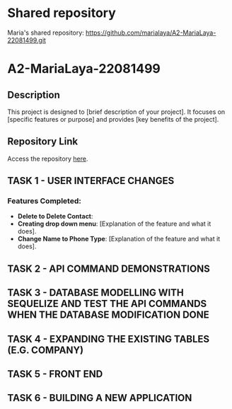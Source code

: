 # Shared repository

Maria's shared repository: https://github.com/marialaya/A2-MariaLaya-22081499.git

# A2-MariaLaya-22081499

## Description
This project is designed to [brief description of your project]. It focuses on [specific features or purpose] and provides [key benefits of the project].

## Repository Link
Access the repository [here](https://github.com/your-username/your-repository-name).

## TASK 1 - USER INTERFACE CHANGES 

### Features Completed:
- **Delete to Delete Contact**: 
- **Creating drop down menu**: [Explanation of the feature and what it does].
- **Change Name to Phone Type**: [Explanation of the feature and what it does].

## TASK 2 - API COMMAND DEMONSTRATIONS

## TASK 3 - DATABASE MODELLING WITH SEQUELIZE AND TEST THE API COMMANDS WHEN THE DATABASE MODIFICATION DONE

## TASK 4 - EXPANDING THE EXISTING TABLES (E.G. COMPANY) 

## TASK 5 - FRONT END

## TASK 6 - BUILDING A NEW APPLICATION

